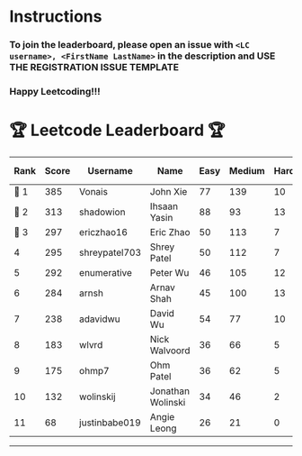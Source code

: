 # Instructions
### To join the leaderboard, please open an issue with `<LC username>, <FirstName LastName>` in the description and USE THE REGISTRATION ISSUE TEMPLATE
### Happy Leetcoding!!!


# 🏆 Leetcode Leaderboard 🏆

| Rank | Score | Username       | Name | Easy | Medium | Hard | Problems Solved |
|------|----------------|-----------------|-------------------|--------------|--------------|--------------|--------------|
| 🥇 1 | 385 | Vonais | John Xie | 77 | 139 | 10 | 226 |
| 🥈 2 | 313 | shadowion | Ihsaan Yasin | 88 | 93 | 13 | 194 |
| 🥉 3 | 297 | ericzhao16 | Eric Zhao | 50 | 113 | 7 | 170 |
| 4 | 295 | shreypatel703 | Shrey Patel | 50 | 112 | 7 | 169 |
| 5 | 292 | enumerative | Peter Wu | 46 | 105 | 12 | 163 |
| 6 | 284 | arnsh | Arnav Shah | 45 | 100 | 13 | 158 |
| 7 | 238 | adavidwu | David Wu | 54 | 77 | 10 | 141 |
| 8 | 183 | wlvrd | Nick Walvoord | 36 | 66 | 5 | 107 |
| 9 | 175 | ohmp7 | Ohm Patel | 36 | 62 | 5 | 103 |
| 10 | 132 | wolinskij | Jonathan Wolinski | 34 | 46 | 2 | 82 |
| 11 | 68 | justinbabe019 | Angie Leong | 26 | 21 | 0 | 47 |
---